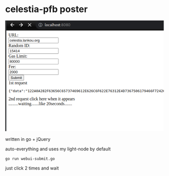 # celestia-pfb poster

![UI screenshot](screenshot.png)

written in go + jQuery

auto-everything and uses my light-node by default

    go run webui-submit.go

just click 2 times and wait

